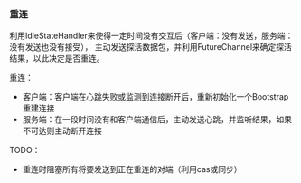 ### 重连
利用IdleStateHandler来使得一定时间没有交互后（客户端：没有发送，服务端：没有发送也没有接受），
主动发送探活数据包，并利用FutureChannel来确定探活结果，以此决定是否重连。

重连：
- 客户端：客户端在心跳失败或监测到连接断开后，重新初始化一个Bootstrap重建连接
- 服务端：在一段时间没有和客户端通信后，主动发送心跳，并监听结果，如果不可达则主动断开连接

TODO：
- 重连时阻塞所有将要发送到正在重连的对端（利用cas或同步） 